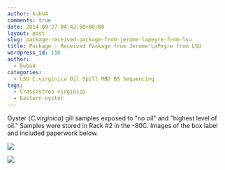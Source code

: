 ```yaml
---
author: kubu4
comments: true
date: 2014-09-27 04:42:50+00:00
layout: post
slug: package-received-package-from-jerome-lapeyre-from-lsu
title: Package - Received Package from Jerome LaPeyre from LSU
wordpress_id: 110
author:
  - kubu4
categories:
  - LSU C.virginica Oil Spill MBD BS Sequencing
tags:
  - Crassostrea virginica
  - Eastern oyster
---
```


Oyster (_C.virginica_) gill samples exposed to "no oil" and "highest level of oil." Samples were stored in Rack #2 in the -80C. Images of the box label and included paperwork below.

![](https://lh3.googleusercontent.com/-EL-OPyn1ojg/VCXci2JblmI/AAAAAAAAg8k/wy7WsUHOfzs/w1358-h764-no/DSC_0145.JPG)

![](https://lh4.googleusercontent.com/-Rkq3lOf9CyU/VCXaqEltSaI/AAAAAAAAg9g/zNNLnNvekzM/w1358-h764-no/DSC_0143.JPG)
